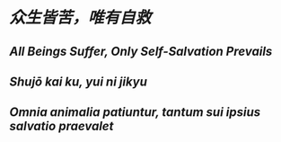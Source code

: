 # *众生皆苦，唯有自救*

## *All Beings Suffer, Only Self-Salvation Prevails*

## *Shujō kai ku, yui ni jikyu*

## *Omnia animalia patiuntur, tantum sui ipsius salvatio praevalet*